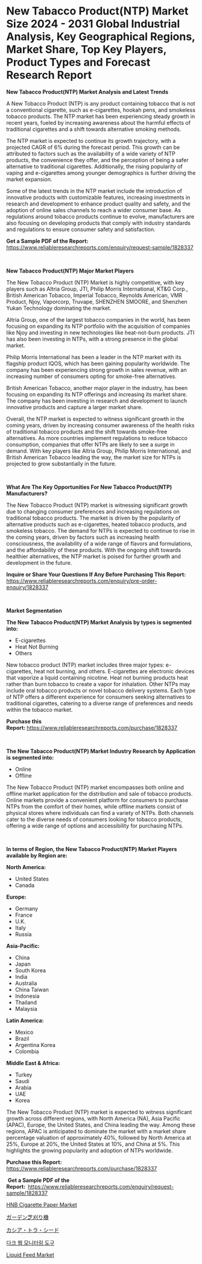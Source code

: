 <p><h1>New Tabacco Product(NTP) Market Size 2024 - 2031 Global Industrial Analysis, Key Geographical Regions, Market Share, Top Key Players, Product Types and Forecast Research Report</h1></p><p><strong>New Tabacco Product(NTP) Market Analysis and Latest Trends</strong></p>
<p><p>A New Tobacco Product (NTP) is any product containing tobacco that is not a conventional cigarette, such as e-cigarettes, hookah pens, and smokeless tobacco products. The NTP market has been experiencing steady growth in recent years, fueled by increasing awareness about the harmful effects of traditional cigarettes and a shift towards alternative smoking methods.</p><p>The NTP market is expected to continue its growth trajectory, with a projected CAGR of 6% during the forecast period. This growth can be attributed to factors such as the availability of a wide variety of NTP products, the convenience they offer, and the perception of being a safer alternative to traditional cigarettes. Additionally, the rising popularity of vaping and e-cigarettes among younger demographics is further driving the market expansion.</p><p>Some of the latest trends in the NTP market include the introduction of innovative products with customizable features, increasing investments in research and development to enhance product quality and safety, and the adoption of online sales channels to reach a wider consumer base. As regulations around tobacco products continue to evolve, manufacturers are also focusing on developing products that comply with industry standards and regulations to ensure consumer safety and satisfaction.</p></p>
<p><strong>Get a Sample PDF of the Report:&nbsp;</strong> <a href="https://www.reliableresearchreports.com/enquiry/request-sample/1828337">https://www.reliableresearchreports.com/enquiry/request-sample/1828337</a></p>
<p>&nbsp;</p>
<p><strong>New Tabacco Product(NTP) Major Market Players</strong></p>
<p><p>The New Tobacco Product (NTP) Market is highly competitive, with key players such as Altria Group, JTI, Philip Morris International, KT&G Corp., British American Tobacco, Imperial Tobacco, Reynolds American, VMR Product, Njoy, Vaporcorp, Truvape, SHENZHEN SMOORE, and Shenzhen Yukan Technology dominating the market.</p><p>Altria Group, one of the largest tobacco companies in the world, has been focusing on expanding its NTP portfolio with the acquisition of companies like Njoy and investing in new technologies like heat-not-burn products. JTI has also been investing in NTPs, with a strong presence in the global market.</p><p>Philip Morris International has been a leader in the NTP market with its flagship product IQOS, which has been gaining popularity worldwide. The company has been experiencing strong growth in sales revenue, with an increasing number of consumers opting for smoke-free alternatives.</p><p>British American Tobacco, another major player in the industry, has been focusing on expanding its NTP offerings and increasing its market share. The company has been investing in research and development to launch innovative products and capture a larger market share.</p><p>Overall, the NTP market is expected to witness significant growth in the coming years, driven by increasing consumer awareness of the health risks of traditional tobacco products and the shift towards smoke-free alternatives. As more countries implement regulations to reduce tobacco consumption, companies that offer NTPs are likely to see a surge in demand. With key players like Altria Group, Philip Morris International, and British American Tobacco leading the way, the market size for NTPs is projected to grow substantially in the future.</p></p>
<p>&nbsp;</p>
<p><strong>What Are The Key Opportunities For New Tabacco Product(NTP) Manufacturers?</strong></p>
<p><p>The New Tobacco Product (NTP) market is witnessing significant growth due to changing consumer preferences and increasing regulations on traditional tobacco products. The market is driven by the popularity of alternative products such as e-cigarettes, heated tobacco products, and smokeless tobacco. The demand for NTPs is expected to continue to rise in the coming years, driven by factors such as increasing health consciousness, the availability of a wide range of flavors and formulations, and the affordability of these products. With the ongoing shift towards healthier alternatives, the NTP market is poised for further growth and development in the future.</p></p>
<p><strong>Inquire or Share Your Questions If Any Before Purchasing This Report:</strong> <a href="https://www.reliableresearchreports.com/enquiry/pre-order-enquiry/1828337">https://www.reliableresearchreports.com/enquiry/pre-order-enquiry/1828337</a></p>
<p>&nbsp;</p>
<p><strong>Market Segmentation</strong></p>
<p><strong>The New Tabacco Product(NTP) Market Analysis by types is segmented into:</strong></p>
<p><ul><li>E-cigarettes</li><li>Heat Not Burning</li><li>Others</li></ul></p>
<p><p>New tobacco product (NTP) market includes three major types: e-cigarettes, heat not burning, and others. E-cigarettes are electronic devices that vaporize a liquid containing nicotine. Heat not burning products heat rather than burn tobacco to create a vapor for inhalation. Other NTPs may include oral tobacco products or novel tobacco delivery systems. Each type of NTP offers a different experience for consumers seeking alternatives to traditional cigarettes, catering to a diverse range of preferences and needs within the tobacco market.</p></p>
<p><strong>Purchase this Report:&nbsp;</strong><a href="https://www.reliableresearchreports.com/purchase/1828337">https://www.reliableresearchreports.com/purchase/1828337</a></p>
<p>&nbsp;</p>
<p><strong>The New Tabacco Product(NTP) Market Industry Research by Application is segmented into:</strong></p>
<p><ul><li>Online</li><li>Offline</li></ul></p>
<p><p>The New Tobacco Product (NTP) market encompasses both online and offline market application for the distribution and sale of tobacco products. Online markets provide a convenient platform for consumers to purchase NTPs from the comfort of their homes, while offline markets consist of physical stores where individuals can find a variety of NTPs. Both channels cater to the diverse needs of consumers looking for tobacco products, offering a wide range of options and accessibility for purchasing NTPs.</p></p>
<p>&nbsp;</p>
<p><strong>In terms of Region, the New Tabacco Product(NTP) Market Players available by Region are:</strong></p>
<p>
    <p> <strong> North America: </strong>
        <ul>
            <li>United States</li>
            <li>Canada</li>
        </ul>
        </p> 
    <p> <strong> Europe: </strong>
        <ul>
            <li>Germany</li>
            <li>France</li>
            <li>U.K.</li>
            <li>Italy</li>
            <li>Russia</li>
        </ul>
        </p> 
    <p> <strong> Asia-Pacific: </strong>
        <ul>
            <li>China</li>
            <li>Japan</li>
            <li>South Korea</li>
            <li>India</li>
            <li>Australia</li>
            <li>China Taiwan</li>
            <li>Indonesia</li>
            <li>Thailand</li>
            <li>Malaysia</li>
        </ul>
        </p> 
    <p> <strong> Latin America: </strong>
        <ul>
            <li>Mexico</li>
            <li>Brazil</li>
            <li>Argentina Korea</li>
            <li>Colombia</li>
        </ul>
        </p> 
    <p> <strong> Middle East & Africa: </strong>
        <ul>
            <li>Turkey</li>
            <li>Saudi</li>
            <li>Arabia</li>
            <li>UAE</li>
            <li>Korea</li>
        </ul>
    </p>
    </p>
<p><p>The New Tobacco Product (NTP) market is expected to witness significant growth across different regions, with North America (NA), Asia Pacific (APAC), Europe, the United States, and China leading the way. Among these regions, APAC is anticipated to dominate the market with a market share percentage valuation of approximately 40%, followed by North America at 25%, Europe at 20%, the United States at 10%, and China at 5%. This highlights the growing popularity and adoption of NTPs worldwide.</p></p>
<p><strong>Purchase this Report: </strong><a href="https://www.reliableresearchreports.com/purchase/1828337">https://www.reliableresearchreports.com/purchase/1828337</a></p>
<p>&nbsp;<strong>Get a Sample PDF of the Report:&nbsp;&nbsp;</strong><a href="https://www.reliableresearchreports.com/enquiry/request-sample/1828337">https://www.reliableresearchreports.com/enquiry/request-sample/1828337</a></p>
<p><strong></strong></p>
<p><p><a href="https://github.com/Sarissaschmalingtr6fz2739/Market-Research-Report-List-1/blob/main/hnb-cigarette-paper-market.md">HNB Cigarette Paper Market</a></p><p><a href="https://github.com/EthanMorar2011/Market-Research-Report-List-1/blob/main/78249457513.md">ガーデン芝刈り機</a></p><p><a href="https://github.com/dzy793153605/Market-Research-Report-List-1/blob/main/17853957512.md">カシア・トラ・シード</a></p><p><a href="https://github.com/oajzkywllm460/Market-Research-Report-List-1/blob/main/24736576623.md">다크 웹 모니터링 도구</a></p><p><a href="https://issuu.com/reportprime-2/docs/liquid-feed-market-size-2030.pptx">Liquid Feed Market</a></p></p>